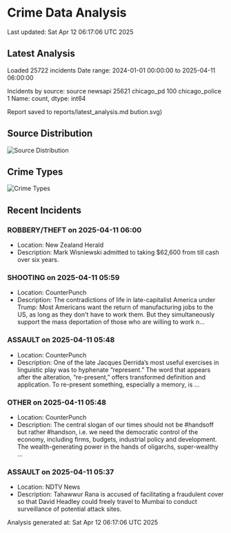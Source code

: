 # Crime Data Analysis
Last updated: Sat Apr 12 06:17:06 UTC 2025

## Latest Analysis

Loaded 25722 incidents
Date range: 2024-01-01 00:00:00 to 2025-04-11 06:00:00

Incidents by source:
source
newsapi           25621
chicago_pd          100
chicago_police        1
Name: count, dtype: int64

Report saved to reports/latest_analysis.md
bution.svg)

## Source Distribution
![Source Distribution](images/source_distribution.svg)

## Crime Types
![Crime Types](images/crime_types.svg)

## Recent Incidents

### ROBBERY/THEFT on 2025-04-11 06:00
- Location: New Zealand Herald
- Description: Mark Wisniewski admitted to taking $62,600 from till cash over six years.


### SHOOTING on 2025-04-11 05:59
- Location: CounterPunch
- Description: The contradictions of life in late-capitalist America under Trump: Most Americans want the return of manufacturing jobs to the US, as long as they don't have to work them. But they simultaneously support the mass deportation of those who are willing to work n…


### ASSAULT on 2025-04-11 05:48
- Location: CounterPunch
- Description: One of the late Jacques Derrida’s most useful exercises in linguistic play was to hyphenate “represent.” The word that appears after the alteration, “re-present,” offers transformed definition and application. To re-present something, especially a memory, is …


### OTHER on 2025-04-11 05:48
- Location: CounterPunch
- Description: The central slogan of our times should not be #handsoff but rather #handson, i.e. we need the democratic control of the economy, including firms, budgets, industrial policy and development. The wealth-generating power in the hands of oligarchs, super-wealthy …


### ASSAULT on 2025-04-11 05:37
- Location: NDTV News
- Description: Tahawwur Rana is accused of facilitating a fraudulent cover so that David Headley could freely travel to Mumbai to conduct surveillance of potential attack sites.

Analysis generated at: Sat Apr 12 06:17:06 UTC 2025
